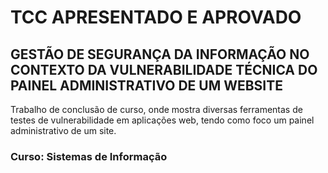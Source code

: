 # TCC APRESENTADO E APROVADO 

## ﻿﻿GESTÃO DE SEGURANÇA DA INFORMAÇÃO NO CONTEXTO DA VULNERABILIDADE TÉCNICA DO PAINEL ADMINISTRATIVO DE UM WEBSITE

Trabalho de conclusão de curso, onde mostra diversas ferramentas de testes de vulnerabilidade em aplicações web, tendo como foco um painel administrativo de um site.

### Curso: Sistemas de Informação